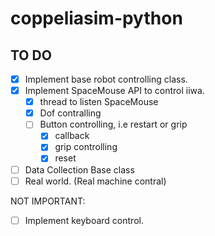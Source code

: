 # coppeliasim-python

## TO DO
- [x] Implement base robot controlling class.
- [x] Implement SpaceMouse API to control iiwa.
    - [x] thread to listen SpaceMouse
    - [x] Dof contralling
    - [ ] Button controlling, i.e restart or grip
        - [x] callback
        - [x] grip controlling
        - [x] reset
- [ ] Data Collection Base class
- [ ] Real world. (Real machine contral)

NOT IMPORTANT:
- [ ] Implement keyboard control.
